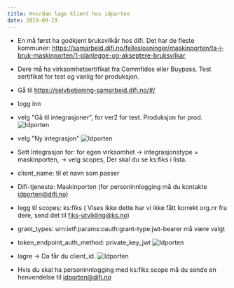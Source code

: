 ```yaml
---
title: Hvordan lage klient hos idporten
date: 2019-09-19
---
```

- En må først ha godkjent bruksvilkår hos difi. Det har de fleste kommuner: https://samarbeid.difi.no/felleslosninger/maskinporten/ta-i-bruk-maskinporten/1-planlegge-og-akseptere-bruksvilkar
- Dere må ha virksomhetsertifikat fra Commfides eller Buypass. Test sertifikat for test og vanlig for produksjon.
- Gå til https://selvbetjening-samarbeid.difi.no/#/
- logg inn
- velg "Gå til integrasjoner", for ver2 for test. Produksjon for prod.
 ![Idporten](../images/idporten1.png "")
- velg "Ny integrasjon"
 ![Idporten](../images/idporten2.png "")
- Sett Integrasjon for: for egen virksomhet -> integrasjonstype = maskinporten,  -> velg scopes,  Der skal du se ks:fiks i lista.
- client_name: til et navn som passer
- Difi-tjeneste: Maskinporten (for personinnlogging må du kontakte idporten@difi.no)
- legg til scopes: ks:fiks ( Vises ikke dette har vi ikke fått korrekt org.nr fra dere, send det til fiks-utvikling@ks.no)
- grant_types: urn:ietf:params:oauth:grant-type:jwt-bearer må være valgt
- token_endpoint_auth_method: private_key_jwt 
![Idporten](../images/idporten3.png "")
- lagre -> Da får du client_id.
![Idporten](../images/idporten4.png "")

- Hvis du skal ha personinnlogging med ks:fiks scope må du sende en henvendelse til idporten@difi.no


